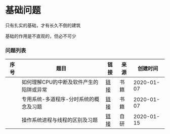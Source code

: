 # 基础问题

只有扎实的基础，才有长久不倒的建筑

基础的作用是不直观的，但必不可少

### 问题列表

|序号|题目|链接|来源|创建时间|
|--|--|--|--|--|
||如何理解CPU的中断及软件产生的陷阱或异常|[链接](如何理解CPU的中断及软件产生的陷阱或异常)|书籍|2020-01-07|
||专用系统-多道程序-分时系统的概念及习题|[链接](专用系统-多道程序-分时系统的概念及习题)|书籍|2020-01-07|
||操作系统进程与线程的区别及习题|[链接](操作系统进程与线程的区别及习题)|自研|2020-01-15|
